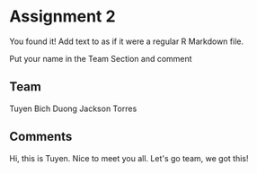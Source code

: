 # Assignment 2

You found it!  Add text to as if it were a regular R Markdown file.

Put your name in the Team Section and comment

## Team

Tuyen Bich Duong
Jackson Torres
## Comments
Hi, this is Tuyen. Nice to meet you all. 
Let's go team, we got this!
